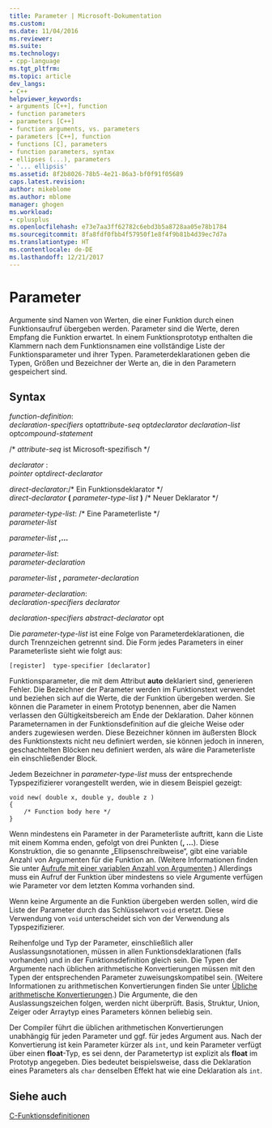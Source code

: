```yaml
---
title: Parameter | Microsoft-Dokumentation
ms.custom: 
ms.date: 11/04/2016
ms.reviewer: 
ms.suite: 
ms.technology:
- cpp-language
ms.tgt_pltfrm: 
ms.topic: article
dev_langs:
- C++
helpviewer_keywords:
- arguments [C++], function
- function parameters
- parameters [C++]
- function arguments, vs. parameters
- parameters [C++], function
- functions [C], parameters
- function parameters, syntax
- ellipses (...), parameters
- '... ellipsis'
ms.assetid: 8f2b8026-78b5-4e21-86a3-bf0f91f05689
caps.latest.revision: 
author: mikeblome
ms.author: mblome
manager: ghogen
ms.workload:
- cplusplus
ms.openlocfilehash: e73e7aa3ff62782c6ebd3b5a8728aa05e78b1784
ms.sourcegitcommit: 8fa8fdf0fbb4f57950f1e8f4f9b81b4d39ec7d7a
ms.translationtype: HT
ms.contentlocale: de-DE
ms.lasthandoff: 12/21/2017
---
```

# <a name="parameters"></a>Parameter
Argumente sind Namen von Werten, die einer Funktion durch einen Funktionsaufruf übergeben werden. Parameter sind die Werte, deren Empfang die Funktion erwartet. In einem Funktionsprototyp enthalten die Klammern nach dem Funktionsnamen eine vollständige Liste der Funktionsparameter und ihrer Typen. Parameterdeklarationen geben die Typen, Größen und Bezeichner der Werte an, die in den Parametern gespeichert sind.  
  
## <a name="syntax"></a>Syntax  
 *function-definition*:  
 *declaration-specifiers* opt*attribute-seq* opt*declarator declaration-list* opt*compound-statement*  
  
 /\* *attribute-seq* ist Microsoft-spezifisch */  
  
 *declarator* :  
 *pointer* opt*direct-declarator*  
  
 *direct-declarator*:/\* Ein Funktionsdeklarator \*/  
 *direct-declarator*  **(**  *parameter-type-list*  **)** /* Neuer Deklarator \*/  
  
 *parameter-type-list*: /\* Eine Parameterliste \*/  
 *parameter-list*  
  
 *parameter-list*  **,...**  
  
 *parameter-list*:  
 *parameter-declaration*  
  
 *parameter-list* **,** *parameter-declaration*  
  
 *parameter-declaration*:  
 *declaration-specifiers declarator*  
  
 *declaration-specifiers abstract-declarator* opt  
  
 Die *parameter-type-list* ist eine Folge von Parameterdeklarationen, die durch Trennzeichen getrennt sind. Die Form jedes Parameters in einer Parameterliste sieht wie folgt aus:  
  
```  
[register]  type-specifier [declarator]   
```  
  
 Funktionsparameter, die mit dem Attribut **auto** deklariert sind, generieren Fehler. Die Bezeichner der Parameter werden im Funktionstext verwendet und beziehen sich auf die Werte, die der Funktion übergeben werden. Sie können die Parameter in einem Prototyp benennen, aber die Namen verlassen den Gültigkeitsbereich am Ende der Deklaration. Daher können Parameternamen in der Funktionsdefinition auf die gleiche Weise oder anders zugewiesen werden. Diese Bezeichner können im äußersten Block des Funktionstexts nicht neu definiert werden, sie können jedoch in inneren, geschachtelten Blöcken neu definiert werden, als wäre die Parameterliste ein einschließender Block.  
  
 Jedem Bezeichner in *parameter-type-list* muss der entsprechende Typspezifizierer vorangestellt werden, wie in diesem Beispiel gezeigt:  
  
```  
void new( double x, double y, double z )  
{  
    /* Function body here */  
}  
```  
  
 Wenn mindestens ein Parameter in der Parameterliste auftritt, kann die Liste mit einem Komma enden, gefolgt von drei Punkten (**, ...**). Diese Konstruktion, die so genannte „Ellipsenschreibweise“, gibt eine variable Anzahl von Argumenten für die Funktion an. (Weitere Informationen finden Sie unter [Aufrufe mit einer variablen Anzahl von Argumenten](../c-language/calls-with-a-variable-number-of-arguments.md).) Allerdings muss ein Aufruf der Funktion über mindestens so viele Argumente verfügen wie Parameter vor dem letzten Komma vorhanden sind.  
  
 Wenn keine Argumente an die Funktion übergeben werden sollen, wird die Liste der Parameter durch das Schlüsselwort `void` ersetzt. Diese Verwendung von `void` unterscheidet sich von der Verwendung als Typspezifizierer.  
  
 Reihenfolge und Typ der Parameter, einschließlich aller Auslassungsnotationen, müssen in allen Funktionsdeklarationen (falls vorhanden) und in der Funktionsdefinition gleich sein. Die Typen der Argumente nach üblichen arithmetische Konvertierungen müssen mit den Typen der entsprechenden Parameter zuweisungskompatibel sein. (Weitere Informationen zu arithmetischen Konvertierungen finden Sie unter [Übliche arithmetische Konvertierungen](../c-language/usual-arithmetic-conversions.md).) Die Argumente, die den Auslassungszeichen folgen, werden nicht überprüft. Basis, Struktur, Union, Zeiger oder Arraytyp eines Parameters können beliebig sein.  
  
 Der Compiler führt die üblichen arithmetischen Konvertierungen unabhängig für jeden Parameter und ggf. für jedes Argument aus. Nach der Konvertierung ist kein Parameter kürzer als `int`, und kein Parameter verfügt über einen **float**-Typ, es sei denn, der Parametertyp ist explizit als **float** im Prototyp angegeben. Dies bedeutet beispielsweise, dass die Deklaration eines Parameters als `char` denselben Effekt hat wie eine Deklaration als `int`.  
  
## <a name="see-also"></a>Siehe auch  
 [C-Funktionsdefinitionen](../c-language/c-function-definitions.md)